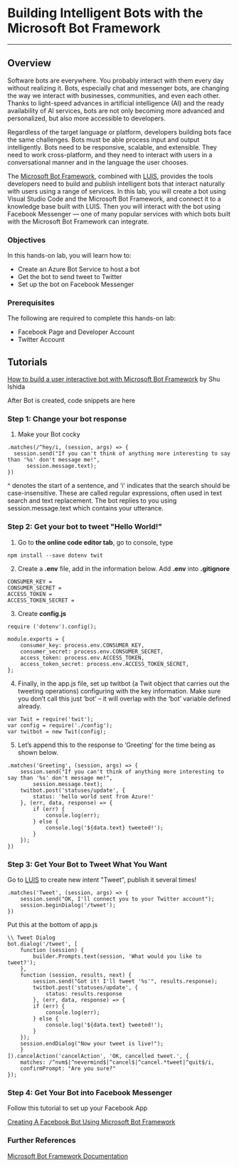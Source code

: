 <a name="HOLTitle"></a>
# Building Intelligent Bots with the Microsoft Bot Framework #

---

<a name="Overview"></a>
## Overview ##

Software bots are everywhere. You probably interact with them every day without realizing it. Bots, especially chat and messenger bots, are changing the way we interact with businesses, communities, and even each other. Thanks to light-speed advances in artificial intelligence (AI) and the ready availability of AI services, bots are not only becoming more advanced and personalized, but also more accessible to developers. 

Regardless of the target language or platform, developers building bots face the same challenges. Bots must be able process input and output intelligently. Bots need to be responsive, scalable, and extensible. They need to work cross-platform, and they need to interact with users in a conversational manner and in the language the user chooses.

The [Microsoft Bot Framework](https://dev.botframework.com/), combined with [LUIS](https://www.luis.ai/applications/), provides the tools developers need to build and publish intelligent bots that interact naturally with users using a range of services. In this lab, you will create a bot using Visual Studio Code and the Microsoft Bot Framework, and connect it to a knowledge base built with LUIS. Then you will interact with the bot using Facebook Messenger — one of many popular services with which bots built with the Microsoft Bot Framework can integrate.

<a name="Objectives"></a>
### Objectives ###

In this hands-on lab, you will learn how to:

- Create an Azure Bot Service to host a bot
- Get the bot to send tweet to Twitter
- Set up the bot on Facebook Messenger

<a name="Prerequisites"></a>
### Prerequisites ###

The following are required to complete this hands-on lab:

- Facebook Page and Developer Account
- Twitter Account 


## Tutorials ##

[How to build a user interactive bot with Microsoft Bot Framework](https://blogs.msdn.microsoft.com/uk_faculty_connection/2017/10/28/how-to-build-a-user-interactive-bot-with-microsoft-bot-framework/) by Shu Ishida

After Bot is created, code snippets are here

### Step 1: Change your bot response ###
1. Make your Bot cocky
  ```
  .matches(/^hey/i, (session, args) => {
    session.send("If you can't think of anything more interesting to say than '%s' don't message me!",
        session.message.text);
  })
  ```
  
  ^ denotes the start of a sentence, and ‘i' indicates that the search should be case-insensitive. These are called regular expressions, often used in text search and text replacement. The bot replies to you using session.message.text which contains your utterance.
  
### Step 2: Get your bot to tweet "Hello World!" ###

1. Go to **the online code editor tab**, go to console, type
```
npm install --save dotenv twit
```

2. Create a **.env** file, add in the information below. Add **.env** into **.gitignore**

```
CONSUMER_KEY = 
CONSUMER_SECRET =
ACCESS_TOKEN = 
ACCESS_TOKEN_SECRET = 
```

3. Create **config.js**
```
require ('dotenv').config();

module.exports = {
	consumer_key: process.env.CONSUMER_KEY,
	consumer_secret: process.env.CONSUMER_SECRET,
	access_token: process.env.ACCESS_TOKEN,
	access_token_secret: process.env.ACCESS_TOKEN_SECRET,	
};
```

4. Finally, in the app.js file, set up twitbot (a Twit object that carries out the tweeting operations) configuring with the key information. Make sure you don’t call this just ‘bot’ – it will overlap with the ‘bot’ variable defined already.

```
var Twit = require('twit');
var config = require('./config');
var twitbot = new Twit(config);
```

5. Let’s append this to the response to ‘Greeting’ for the time being as shown below.
```
.matches('Greeting', (session, args) => {
    session.send("If you can't think of anything more interesting to say than '%s' don't message me!",
        session.message.text);
    twitbot.post('statuses/update', {
        status: 'hello world sent from Azure!'    
    }, (err, data, response) => {
        if (err) {
            console.log(err);
        } else {
            console.log('${data.text} tweeted!');
        }
    });
})
```

### Step 3: Get Your Bot to Tweet What You Want ###

Go to [LUIS](https://www.luis.ai/applications/) to create new intent "Tweet", publish it several times!


```
.matches('Tweet', (session, args) => {
    session.send("OK, I'll connect you to your Twitter account");
    session.beginDialog('/tweet');
})

```

Put this at the bottom of app.js
```
\\ Tweet Dialog
bot.dialog('/tweet', [
    function (session) {
        builder.Prompts.text(session, 'What would you like to tweet?');
    },
    function (session, results, next) {
        session.send("Got it! I'll tweet '%s'", results.response);
        twitbot.post('statuses/update', {
            status: results.response
        }, (err, data, response) => {
        if (err) {
            console.log(err);
        } else {
            console.log('${data.text} tweeted!');
        }
    });
    session.endDialog("Now your tweet is live!");
    }
]).cancelAction('cancelAction', 'OK, cancelled tweet.', {
    matches: /^nvm$|^nevermind$|^cancel$|^cancel.*tweet|^quit$/i,
    confirmPrompt: "Are you sure?"
});
```




### Step 4: Get Your Bot into Facebook Messenger ###

Follow this tutorial to set up your Facebook App

[Creating A Facebook Bot Using Microsoft Bot Framework](http://aihelpwebsite.com/Blog/EntryId/7/Creating-A-Facebook-Bot-Using-Microsoft-Bot-Framework)

### Further References ###

[Microsoft Bot Framework Documentation](https://docs.microsoft.com/en-us/bot-framework/)

